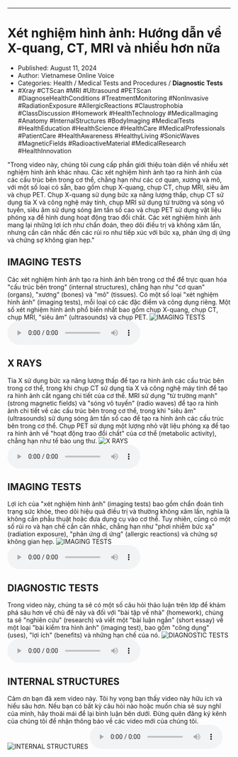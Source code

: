 
---

# Xét nghiệm hình ảnh: Hướng dẫn về X-quang, CT, MRI và nhiều hơn nữa

- Published: August 11, 2024
- Author: Vietnamese Online Voice
- Categories: Health / Medical Tests and Procedures / **Diagnostic Tests**
- #Xray #CTScan #MRI #Ultrasound #PETScan #DiagnoseHealthConditions #TreatmentMonitoring #NonInvasive #RadiationExposure #AllergicReactions #Claustrophobia #ClassDiscussion #Homework #HealthTechnology #MedicalImaging #Anatomy #InternalStructures #BodyImaging #MedicalTests #HealthEducation #HealthScience #HealthCare #MedicalProfessionals #PatientCare #HealthAwareness #HealthyLiving #SonicWaves #MagneticFields #RadioactiveMaterial #MedicalResearch #HealthInnovation

"Trong video này, chúng tôi cung cấp phần giới thiệu toàn diện về nhiều xét nghiệm hình ảnh khác nhau. Các xét nghiệm hình ảnh tạo ra hình ảnh của các cấu trúc bên trong cơ thể, chẳng hạn như các cơ quan, xương và mô, với một số loại có sẵn, bao gồm chụp X-quang, chụp CT, chụp MRI, siêu âm và chụp PET. Chụp X-quang sử dụng bức xạ năng lượng thấp, chụp CT sử dụng tia X và công nghệ máy tính, chụp MRI sử dụng từ trường và sóng vô tuyến, siêu âm sử dụng sóng âm tần số cao và chụp PET sử dụng vật liệu phóng xạ để hình dung hoạt động trao đổi chất. Các xét nghiệm hình ảnh mang lại những lợi ích như chẩn đoán, theo dõi điều trị và không xâm lấn, nhưng cần cân nhắc đến các rủi ro như tiếp xúc với bức xạ, phản ứng dị ứng và chứng sợ không gian hẹp."


## IMAGING TESTS

Các xét nghiệm hình ảnh tạo ra hình ảnh bên trong cơ thể để trực quan hóa "cấu trúc bên trong" (internal structures), chẳng hạn như "cơ quan" (organs), "xương" (bones) và "mô" (tissues). Có một số loại "xét nghiệm hình ảnh" (imaging tests), mỗi loại có các đặc điểm và công dụng riêng. Một số xét nghiệm hình ảnh phổ biến nhất bao gồm chụp X-quang, chụp CT, chụp MRI, "siêu âm" (ultrasounds) và chụp PET.
![IMAGING TESTS](https://http-archiver-apis-production-80.schnworks.com/storage/images/transitions/2024-08-11/transition-17385992856-Montserrat-Regular-303F9F.jpg)
<audio controls>
    <source src="https://http-archiver-apis-production-80.schnworks.com/storage/storage/audio/file-42587731317.mp3" type="audio/mpeg">
</audio>



## X RAYS

Tia X sử dụng bức xạ năng lượng thấp để tạo ra hình ảnh các cấu trúc bên trong cơ thể, trong khi chụp CT sử dụng tia X và công nghệ máy tính để tạo ra hình ảnh cắt ngang chi tiết của cơ thể. MRI sử dụng "từ trường mạnh" (strong magnetic fields) và "sóng vô tuyến" (radio waves) để tạo ra hình ảnh chi tiết về các cấu trúc bên trong cơ thể, trong khi "siêu âm" (ultrasounds) sử dụng sóng âm tần số cao để tạo ra hình ảnh các cấu trúc bên trong cơ thể. Chụp PET sử dụng một lượng nhỏ vật liệu phóng xạ để tạo ra hình ảnh về "hoạt động trao đổi chất" của cơ thể (metabolic activity), chẳng hạn như tế bào ung thư.
![X RAYS](https://http-archiver-apis-production-80.schnworks.com/storage/images/transitions/2024-08-11/transition--8452978294-Montserrat-Thin-7B1FA2.jpg)
<audio controls>
    <source src="https://http-archiver-apis-production-80.schnworks.com/storage/storage/audio/file-2700737937.mp3" type="audio/mpeg">
</audio>



## IMAGING TESTS

Lợi ích của "xét nghiệm hình ảnh" (imaging tests) bao gồm chẩn đoán tình trạng sức khỏe, theo dõi hiệu quả điều trị và thường không xâm lấn, nghĩa là không cần phẫu thuật hoặc đưa dụng cụ vào cơ thể. Tuy nhiên, cũng có một số rủi ro và hạn chế cần cân nhắc, chẳng hạn như "phơi nhiễm bức xạ" (radiation exposure), "phản ứng dị ứng" (allergic reactions) và chứng sợ không gian hẹp.
![IMAGING TESTS](https://http-archiver-apis-production-80.schnworks.com/storage/images/transitions/2024-08-11/transition--28065770285-Montserrat-Bold-512DA8.jpg)
<audio controls>
    <source src="https://http-archiver-apis-production-80.schnworks.com/storage/storage/audio/file-28494448491.mp3" type="audio/mpeg">
</audio>



## DIAGNOSTIC TESTS

Trong video này, chúng ta sẽ có một số câu hỏi thảo luận trên lớp để khám phá sâu hơn về chủ đề này và đối với "bài tập về nhà" (homework), chúng ta sẽ "nghiên cứu" (research) và viết một "bài luận ngắn" (short essay) về một loại "bài kiểm tra hình ảnh" (imaging test), bao gồm "công dụng" (uses), "lợi ích" (benefits) và những hạn chế của nó.
![DIAGNOSTIC TESTS](https://http-archiver-apis-production-80.schnworks.com/storage/images/transitions/2024-08-11/transition-43808229947-Montserrat-Bold-283593.jpg)
<audio controls>
    <source src="https://http-archiver-apis-production-80.schnworks.com/storage/storage/audio/file-1399197422.mp3" type="audio/mpeg">
</audio>



## INTERNAL STRUCTURES

Cảm ơn bạn đã xem video này. Tôi hy vọng bạn thấy video này hữu ích và hiểu sâu hơn. Nếu bạn có bất kỳ câu hỏi nào hoặc muốn chia sẻ suy nghĩ của mình, hãy thoải mái để lại bình luận bên dưới. Đừng quên đăng ký kênh của chúng tôi để nhận thông báo về các video mới của chúng tôi.
![INTERNAL STRUCTURES](https://http-archiver-apis-production-80.schnworks.com/storage/images/transitions/2024-08-11/transition-11563940368-Montserrat-SemiBold-283593.jpg)
<audio controls>
    <source src="https://http-archiver-apis-production-80.schnworks.com/storage/storage/audio/file-11815029014.mp3" type="audio/mpeg">
</audio>

